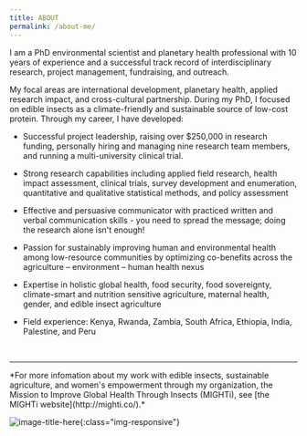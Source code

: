 ```yaml
---
title: ABOUT
permalink: /about-me/
---
```


I am a PhD environmental scientist and planetary health professional with
10 years of experience and a successful track record of
interdisciplinary research, project management, fundraising, and
outreach.

My focal areas are international development, planetary health,
applied research impact, and cross-cultural partnership.  During my PhD, I
focused on edible insects as a climate-friendly and sustainable source
of low-cost protein.  Through my
career, I have developed:

  
- Successful project leadership, raising over $250,000 in
  research funding, personally hiring and managing nine research team
  members, and running a multi-university clinical trial.

- Strong research capabilities including applied field research,
  health impact assessment, clinical trials, survey development and
  enumeration, quantitative and qualitative statistical methods, and
  policy assessment
  
- Effective and persuasive communicator with practiced written
  and verbal communication skills - you need to spread the message;
  doing the research alone isn't enough!
  
* Passion for sustainably improving human and environmental health
  among low-resource communities by optimizing co-benefits across the
  agriculture – environment – human health nexus 
  
- Expertise in holistic global health, food security, food
  sovereignty, climate-smart and nutrition sensitive agriculture,
  maternal health, gender, and edible insect agriculture
  
- Field experience: Kenya, Rwanda, Zambia, South Africa, Ethiopia,
  India, Palestine, and Peru
  
<br>

<hr>
*For more infomation about my work with edible insects, sustainable
agriculture, and women's empowerment through my organization, the Mission to Improve
Global Health Through Insects (MIGHTi), see [the MIGHTi
website](http://mighti.co/).*

![image-title-here](/assets/img/headshot.png){:class="img-responsive"}
